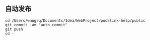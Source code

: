 
## 自动发布
```shell
cd /Users/wangrq/Documents/Idea/WebProject/podslink-help/public
git commit -am "auto commit" 
git push
cd - 
```
